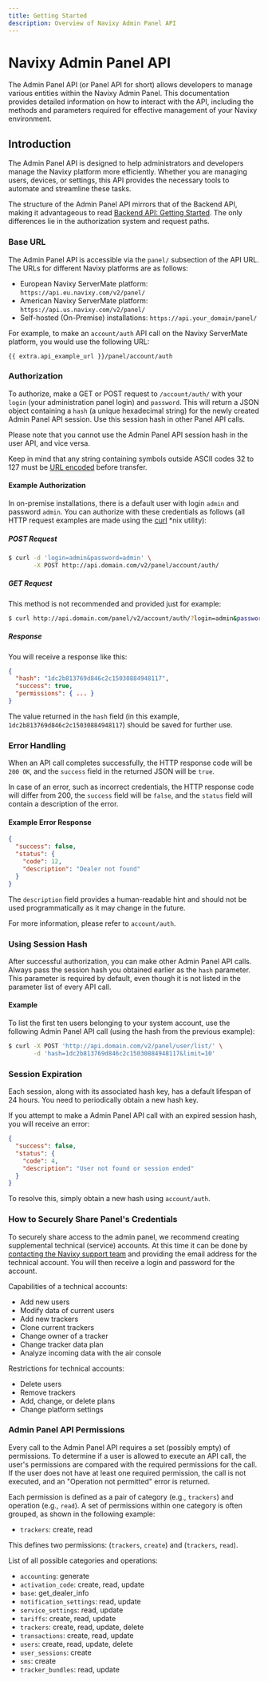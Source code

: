 ```yaml
---
title: Getting Started
description: Overview of Navixy Admin Panel API
---
```


# Navixy Admin Panel API

The Admin Panel API (or Panel API for short) allows developers to manage various entities within the Navixy Admin Panel. This documentation provides detailed information on how to interact with the API, including the methods and parameters required for effective management of your Navixy environment.

## Introduction

The Admin Panel API is designed to help administrators and developers manage the Navixy platform more efficiently. Whether you are managing users, devices, or settings, this API provides the necessary tools to automate and streamline these tasks.

The structure of the Admin Panel API mirrors that of the Backend API, making it advantageous to read [Backend API: Getting Started](../user-api/backend-api/getting-started/introduction.md). The only differences lie in the authorization system and request paths.

### Base URL

The Admin Panel API is accessible via the `panel/` subsection of the API URL. The URLs for different Navixy platforms are as follows:

* European Navixy ServerMate platform: `https://api.eu.navixy.com/v2/panel/`
* American Navixy ServerMate platform: `https://api.us.navixy.com/v2/panel/`
* Self-hosted (On-Premise) installations: `https://api.your_domain/panel/`

For example, to make an `account/auth` API call on the Navixy ServerMate platform, you would use the following URL:

    {{ extra.api_example_url }}/panel/account/auth

### Authorization

To authorize, make a GET or POST request to `/account/auth/` with your `login` (your administration panel login) and `password`. This will return a JSON object containing a `hash` (a unique hexadecimal string) for the newly created Admin Panel API session. Use this session hash in other Panel API calls.

Please note that you cannot use the Admin Panel API session hash in the user API, and vice versa.

Keep in mind that any string containing symbols outside ASCII codes 32 to 127 must be [URL encoded](https://en.wikipedia.org/wiki/Percent-encoding) before transfer.

#### Example Authorization

In on-premise installations, there is a default user with login `admin` and password `admin`. You can authorize with these credentials as follows (all HTTP request examples are made using the [curl](https://curl.haxx.se/) *nix utility):

##### POST Request
```sh
$ curl -d 'login=admin&password=admin' \
       -X POST http://api.domain.com/v2/panel/account/auth/
```

##### GET Request
This method is not recommended and provided just for example:
```sh
$ curl http://api.domain.com/panel/v2/account/auth/?login=admin&password=admin
```

##### Response
You will receive a response like this:
```json
{
  "hash": "1dc2b813769d846c2c15030884948117",
  "success": true,
  "permissions": { ... }
}
```

The value returned in the `hash` field (in this example, `1dc2b813769d846c2c15030884948117`) should be saved for further use.

### Error Handling

When an API call completes successfully, the HTTP response code will be `200 OK`, and the `success` field in the returned JSON will be `true`.

In case of an error, such as incorrect credentials, the HTTP response code will differ from 200, the `success` field will be `false`, and the `status` field will contain a description of the error.

#### Example Error Response
```json
{
  "success": false,
  "status": {
    "code": 12,
    "description": "Dealer not found"
  }
}
```

The `description` field provides a human-readable hint and should not be used programmatically as it may change in the future.

For more information, please refer to `account/auth`.

### Using Session Hash

After successful authorization, you can make other Admin Panel API calls. Always pass the session hash you obtained earlier as the `hash` parameter. This parameter is required by default, even though it is not listed in the parameter list of every API call.

#### Example
To list the first ten users belonging to your system account, use the following Admin Panel API call (using the hash from the previous example):

```bash
$ curl -X POST 'http://api.domain.com/v2/panel/user/list/' \
       -d 'hash=1dc2b813769d846c2c15030884948117&limit=10'
```

### Session Expiration

Each session, along with its associated hash key, has a default lifespan of 24 hours. You need to periodically obtain a new hash key.

If you attempt to make a Admin Panel API call with an expired session hash, you will receive an error:

```json
{
  "success": false,
  "status": {
    "code": 4,
    "description": "User not found or session ended"
  }
}
```

To resolve this, simply obtain a new hash using `account/auth`.

### How to Securely Share Panel's Credentials

To securely share access to the admin panel, we recommend creating supplemental technical (service) accounts. At this time it can be done by [contacting the Navixy support team](../general/contacts.md) and providing the email address for the technical account. You will then receive a login and password for the account.

Capabilities of a technical accounts:

* Add new users
* Modify data of current users
* Add new trackers
* Clone current trackers
* Change owner of a tracker
* Change tracker data plan
* Analyze incoming data with the air console

Restrictions for technical accounts:

* Delete users
* Remove trackers
* Add, change, or delete plans
* Change platform settings

### Admin Panel API Permissions

Every call to the Admin Panel API requires a set (possibly empty) of permissions. To determine if a user is allowed to execute an API call, the user's permissions are compared with the required permissions for the call. If the user does not have at least one required permission, the call is not executed, and an "Operation not permitted" error is returned.

Each permission is defined as a pair of category (e.g., `trackers`) and operation (e.g., `read`). A set of permissions within one category is often grouped, as shown in the following example:

* `trackers`: create, read

This defines two permissions: (`trackers`, `create`) and (`trackers`, `read`).

List of all possible categories and operations:

* `accounting`: generate
* `activation_code`: create, read, update
* `base`: get_dealer_info
* `notification_settings`: read, update
* `service_settings`: read, update
* `tariffs`: create, read, update
* `trackers`: create, read, update, delete
* `transactions`: create, read, update
* `users`: create, read, update, delete
* `user_sessions`: create
* `sms`: create
* `tracker_bundles`: read, update